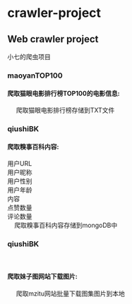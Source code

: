# crawler-project

<h2>Web crawler project</h2>

小七的爬虫项目</br>
  <h3>maoyanTOP100</h3>
   <h4> 爬取猫眼电影排行榜TOP100的电影信息:</h4>
      爬取猫眼电影排行榜存储到TXT文件</br>
      
  <h3>qiushiBK</h3>
   <h4>爬取糗事百科内容:</h4>
        用户URL</br>
        用户昵称</br>
        用户性别</br>
        用户年龄</br>
        内容</br>
        点赞数量</br>
        评论数量</br>
      爬取糗事百科内容存储到mongoDB中</br>
  <h3>qiushiBK</h3>
   <h4>爬取妹子图网站下载图片:</h4>
      爬取mzitu网站批量下载图集图片到本地</br> 
    
    
    

